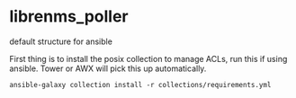 # librenms_poller

default structure for ansible

First thing is to install the posix collection to manage ACLs, run this if using ansible. Tower or AWX will pick this up automatically.

```
ansible-galaxy collection install -r collections/requirements.yml
```

